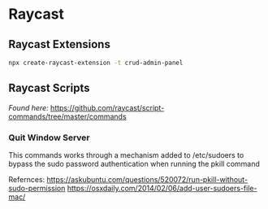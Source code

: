 # Raycast

## Raycast Extensions
```sh
npx create-raycast-extension -t crud-admin-panel
```

## Raycast Scripts

*Found here:*
https://github.com/raycast/script-commands/tree/master/commands 

### Quit Window Server
This commands works through a mechanism added to /etc/sudoers to bypass the sudo password authentication when running the pkill command

Refernces:
https://askubuntu.com/questions/520072/run-pkill-without-sudo-permission
https://osxdaily.com/2014/02/06/add-user-sudoers-file-mac/